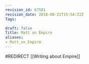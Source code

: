 ```yaml
---
revision_id: 67581
revision_date: 2018-08-21T15:54:22Z
Tags:

draft: false
Title: Matt on Empire
aliases:
- Matt_on_Empire
---
```

#REDIRECT [[Writing about Empire]]